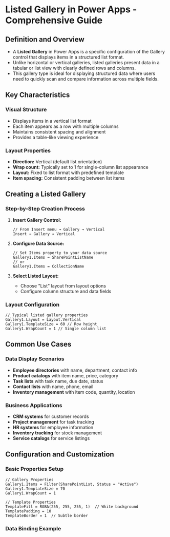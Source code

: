 # Listed Gallery in Power Apps - Comprehensive Guide

## Definition and Overview

*   A **Listed Gallery** in Power Apps is a specific configuration of the Gallery control that displays items in a structured list format.
*   Unlike horizontal or vertical galleries, listed galleries present data in a tabular or list view with clearly defined rows and columns.
*   This gallery type is ideal for displaying structured data where users need to quickly scan and compare information across multiple fields.

## Key Characteristics

### Visual Structure
*   Displays items in a vertical list format
*   Each item appears as a row with multiple columns
*   Maintains consistent spacing and alignment
*   Provides a table-like viewing experience

### Layout Properties
*   **Direction:** Vertical (default list orientation)
*   **Wrap count:** Typically set to 1 for single-column list appearance
*   **Layout:** Fixed to list format with predefined template
*   **Item spacing:** Consistent padding between list items

## Creating a Listed Gallery

### Step-by-Step Creation Process

1.  **Insert Gallery Control:**
    ```powerfx
    // From Insert menu → Gallery → Vertical
    Insert → Gallery → Vertical
    ```

2.  **Configure Data Source:**
    ```powerfx
    // Set Items property to your data source
    Gallery1.Items = SharePointListName
    // or
    Gallery1.Items = CollectionName
    ```

3.  **Select Listed Layout:**
    *   Choose "List" layout from layout options
    *   Configure column structure and data fields

### Layout Configuration
```powerfx
// Typical listed gallery properties
Gallery1.Layout = Layout.Vertical
Gallery1.TemplateSize = 60 // Row height
Gallery1.WrapCount = 1 // Single column list
```

## Common Use Cases

### Data Display Scenarios
*   **Employee directories** with name, department, contact info
*   **Product catalogs** with item name, price, category
*   **Task lists** with task name, due date, status
*   **Contact lists** with name, phone, email
*   **Inventory management** with item code, quantity, location

### Business Applications
*   **CRM systems** for customer records
*   **Project management** for task tracking
*   **HR systems** for employee information
*   **Inventory tracking** for stock management
*   **Service catalogs** for service listings

## Configuration and Customization

### Basic Properties Setup

```powerfx
// Gallery Properties
Gallery1.Items = Filter(SharePointList, Status = "Active")
Gallery1.TemplateSize = 70
Gallery1.WrapCount = 1

// Template Properties
TemplateFill = RGBA(255, 255, 255, 1)  // White background
TemplatePadding = 10
TemplateBorder = 1  // Subtle border
```

### Data Binding Example

```powerfx
